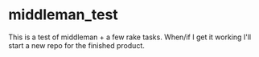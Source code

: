 # middleman_test
This is a test of middleman + a few rake tasks. When/if I get it working I'll start a new repo for the finished product. 

